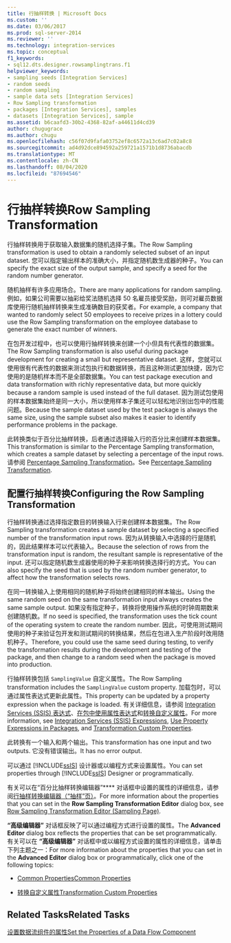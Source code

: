 ```yaml
---
title: 行抽样转换 | Microsoft Docs
ms.custom: ''
ms.date: 03/06/2017
ms.prod: sql-server-2014
ms.reviewer: ''
ms.technology: integration-services
ms.topic: conceptual
f1_keywords:
- sql12.dts.designer.rowsamplingtrans.f1
helpviewer_keywords:
- sampling seeds [Integration Services]
- random seeds
- random sampling
- sample data sets [Integration Services]
- Row Sampling transformation
- packages [Integration Services], samples
- datasets [Integration Services], sample
ms.assetid: b6caafd3-30b2-4368-82af-a44611d4cd39
author: chugugrace
ms.author: chugu
ms.openlocfilehash: c56f07d9fafa03752ef8c6572a13c6ad7c02a8c8
ms.sourcegitcommit: ad4d92dce894592a259721a1571b1d8736abacdb
ms.translationtype: MT
ms.contentlocale: zh-CN
ms.lasthandoff: 08/04/2020
ms.locfileid: "87694546"
---
```

# <a name="row-sampling-transformation"></a><span data-ttu-id="9eeb3-102">行抽样转换</span><span class="sxs-lookup"><span data-stu-id="9eeb3-102">Row Sampling Transformation</span></span>
  <span data-ttu-id="9eeb3-103">行抽样转换用于获取输入数据集的随机选择子集。</span><span class="sxs-lookup"><span data-stu-id="9eeb3-103">The Row Sampling transformation is used to obtain a randomly selected subset of an input dataset.</span></span> <span data-ttu-id="9eeb3-104">您可以指定输出样本的准确大小，并指定随机数生成器的种子。</span><span class="sxs-lookup"><span data-stu-id="9eeb3-104">You can specify the exact size of the output sample, and specify a seed for the random number generator.</span></span>  
  
 <span data-ttu-id="9eeb3-105">随机抽样有许多应用场合。</span><span class="sxs-lookup"><span data-stu-id="9eeb3-105">There are many applications for random sampling.</span></span> <span data-ttu-id="9eeb3-106">例如，如果公司需要以抽彩给奖法随机选择 50 名雇员接受奖励，则可对雇员数据库使用行随机抽样转换来生成准确数目的获奖者。</span><span class="sxs-lookup"><span data-stu-id="9eeb3-106">For example, a company that wanted to randomly select 50 employees to receive prizes in a lottery could use the Row Sampling transformation on the employee database to generate the exact number of winners.</span></span>  
  
 <span data-ttu-id="9eeb3-107">在包开发过程中，也可以使用行抽样转换来创建一个小但具有代表性的数据集。</span><span class="sxs-lookup"><span data-stu-id="9eeb3-107">The Row Sampling transformation is also useful during package development for creating a small but representative dataset.</span></span> <span data-ttu-id="9eeb3-108">这样，您就可以使用很有代表性的数据来测试包执行和数据转换，而且这种测试更加快捷，因为它使用的是随机样本而不是全部数据集。</span><span class="sxs-lookup"><span data-stu-id="9eeb3-108">You can test package execution and data transformation with richly representative data, but more quickly because a random sample is used instead of the full dataset.</span></span> <span data-ttu-id="9eeb3-109">因为测试包使用的样本数据集始终是同一大小，所以使用样本子集还可以轻松地识别出包中的性能问题。</span><span class="sxs-lookup"><span data-stu-id="9eeb3-109">Because the sample dataset used by the test package is always the same size, using the sample subset also makes it easier to identify performance problems in the package.</span></span>  
  
 <span data-ttu-id="9eeb3-110">此转换类似于百分比抽样转换，后者通过选择输入行的百分比来创建样本数据集。</span><span class="sxs-lookup"><span data-stu-id="9eeb3-110">This transformation is similar to the Percentage Sampling transformation, which creates a sample dataset by selecting a percentage of the input rows.</span></span> <span data-ttu-id="9eeb3-111">请参阅 [Percentage Sampling Transformation](percentage-sampling-transformation.md)。</span><span class="sxs-lookup"><span data-stu-id="9eeb3-111">See [Percentage Sampling Transformation](percentage-sampling-transformation.md).</span></span>  
  
## <a name="configuring-the-row-sampling-transformation"></a><span data-ttu-id="9eeb3-112">配置行抽样转换</span><span class="sxs-lookup"><span data-stu-id="9eeb3-112">Configuring the Row Sampling Transformation</span></span>  
 <span data-ttu-id="9eeb3-113">行抽样转换通过选择指定数目的转换输入行来创建样本数据集。</span><span class="sxs-lookup"><span data-stu-id="9eeb3-113">The Row Sampling transformation creates a sample dataset by selecting a specified number of the transformation input rows.</span></span> <span data-ttu-id="9eeb3-114">因为从转换输入中选择的行是随机的，因此结果样本可以代表输入。</span><span class="sxs-lookup"><span data-stu-id="9eeb3-114">Because the selection of rows from the transformation input is random, the resultant sample is representative of the input.</span></span> <span data-ttu-id="9eeb3-115">还可以指定随机数生成器使用的种子来影响转换选择行的方式。</span><span class="sxs-lookup"><span data-stu-id="9eeb3-115">You can also specify the seed that is used by the random number generator, to affect how the transformation selects rows.</span></span>  
  
 <span data-ttu-id="9eeb3-116">在同一转换输入上使用相同的随机种子将始终创建相同的样本输出。</span><span class="sxs-lookup"><span data-stu-id="9eeb3-116">Using the same random seed on the same transformation input always creates the same sample output.</span></span> <span data-ttu-id="9eeb3-117">如果没有指定种子，转换将使用操作系统的时钟周期数来创建随机数。</span><span class="sxs-lookup"><span data-stu-id="9eeb3-117">If no seed is specified, the transformation uses the tick count of the operating system to create the random number.</span></span> <span data-ttu-id="9eeb3-118">因此，可使用测试期间使用的种子来验证包开发和测试期间的转换结果，然后在包进入生产阶段时改用随机种子。</span><span class="sxs-lookup"><span data-stu-id="9eeb3-118">Therefore, you could use the same seed during testing, to verify the transformation results during the development and testing of the package, and then change to a random seed when the package is moved into production.</span></span>  
  
 <span data-ttu-id="9eeb3-119">行抽样转换包括 `SamplingValue` 自定义属性。</span><span class="sxs-lookup"><span data-stu-id="9eeb3-119">The Row Sampling transformation includes the `SamplingValue` custom property.</span></span> <span data-ttu-id="9eeb3-120">加载包时，可以通过属性表达式更新此属性。</span><span class="sxs-lookup"><span data-stu-id="9eeb3-120">This property can be updated by a property expression when the package is loaded.</span></span> <span data-ttu-id="9eeb3-121">有关详细信息，请参阅 [Integration Services (SSIS) 表达式](../../expressions/integration-services-ssis-expressions.md)、[在包中使用属性表达式](../../expressions/use-property-expressions-in-packages.md)和[转换自定义属性](transformation-custom-properties.md)。</span><span class="sxs-lookup"><span data-stu-id="9eeb3-121">For more information, see [Integration Services &#40;SSIS&#41; Expressions](../../expressions/integration-services-ssis-expressions.md), [Use Property Expressions in Packages](../../expressions/use-property-expressions-in-packages.md), and [Transformation Custom Properties](transformation-custom-properties.md).</span></span>  
  
 <span data-ttu-id="9eeb3-122">此转换有一个输入和两个输出。</span><span class="sxs-lookup"><span data-stu-id="9eeb3-122">This transformation has one input and two outputs.</span></span> <span data-ttu-id="9eeb3-123">它没有错误输出。</span><span class="sxs-lookup"><span data-stu-id="9eeb3-123">It has no error output.</span></span>  
  
 <span data-ttu-id="9eeb3-124">可以通过 [!INCLUDE[ssIS](../../../includes/ssis-md.md)] 设计器或以编程方式来设置属性。</span><span class="sxs-lookup"><span data-stu-id="9eeb3-124">You can set properties through [!INCLUDE[ssIS](../../../includes/ssis-md.md)] Designer or programmatically.</span></span>  
  
 <span data-ttu-id="9eeb3-125">有关可以在“百分比抽样转换编辑器”\*\*\*\* 对话框中设置的属性的详细信息，请参阅[行抽样转换编辑器（“抽样”页）](../../row-sampling-transformation-editor-sampling-page.md)。</span><span class="sxs-lookup"><span data-stu-id="9eeb3-125">For more information about the properties that you can set in the **Row Sampling Transformation Editor** dialog box, see [Row Sampling Transformation Editor &#40;Sampling Page&#41;](../../row-sampling-transformation-editor-sampling-page.md).</span></span>  
  
 <span data-ttu-id="9eeb3-126">**“高级编辑器”** 对话框反映了可以通过编程方式进行设置的属性。</span><span class="sxs-lookup"><span data-stu-id="9eeb3-126">The **Advanced Editor** dialog box reflects the properties that can be set programmatically.</span></span> <span data-ttu-id="9eeb3-127">有关可以在 **“高级编辑器”** 对话框中或以编程方式设置的属性的详细信息，请单击下列主题之一：</span><span class="sxs-lookup"><span data-stu-id="9eeb3-127">For more information about the properties that you can set in the **Advanced Editor** dialog box or programmatically, click one of the following topics:</span></span>  
  
-   [<span data-ttu-id="9eeb3-128">Common Properties</span><span class="sxs-lookup"><span data-stu-id="9eeb3-128">Common Properties</span></span>](../../common-properties.md)  
  
-   [<span data-ttu-id="9eeb3-129">转换自定义属性</span><span class="sxs-lookup"><span data-stu-id="9eeb3-129">Transformation Custom Properties</span></span>](transformation-custom-properties.md)  
  
## <a name="related-tasks"></a><span data-ttu-id="9eeb3-130">Related Tasks</span><span class="sxs-lookup"><span data-stu-id="9eeb3-130">Related Tasks</span></span>  
 [<span data-ttu-id="9eeb3-131">设置数据流组件的属性</span><span class="sxs-lookup"><span data-stu-id="9eeb3-131">Set the Properties of a Data Flow Component</span></span>](../set-the-properties-of-a-data-flow-component.md)  
  
  
